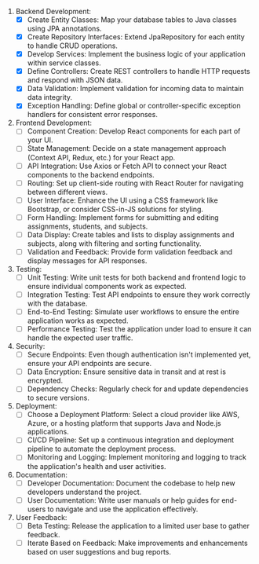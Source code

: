1. Backend Development:
   - [x] Create Entity Classes: Map your database tables to Java classes using JPA annotations.
   - [x] Create Repository Interfaces: Extend JpaRepository for each entity to handle CRUD operations.
   - [x] Develop Services: Implement the business logic of your application within service classes.
   - [x] Define Controllers: Create REST controllers to handle HTTP requests and respond with JSON data. 
   - [x] Data Validation: Implement validation for incoming data to maintain data integrity. 
   - [x] Exception Handling: Define global or controller-specific exception handlers for consistent error responses. 

2. Frontend Development:
   - [ ] Component Creation: Develop React components for each part of your UI.
   - [ ] State Management: Decide on a state management approach (Context API, Redux, etc.) for your React app.
   - [ ] API Integration: Use Axios or Fetch API to connect your React components to the backend endpoints.
   - [ ] Routing: Set up client-side routing with React Router for navigating between different views.
   - [ ] User Interface: Enhance the UI using a CSS framework like Bootstrap, or consider CSS-in-JS solutions for styling.
   - [ ] Form Handling: Implement forms for submitting and editing assignments, students, and subjects.
   - [ ] Data Display: Create tables and lists to display assignments and subjects, along with filtering and sorting functionality.
   - [ ] Validation and Feedback: Provide form validation feedback and display messages for API responses.

3. Testing:
   - [ ] Unit Testing: Write unit tests for both backend and frontend logic to ensure individual components work as expected.
   - [ ] Integration Testing: Test API endpoints to ensure they work correctly with the database.
   - [ ] End-to-End Testing: Simulate user workflows to ensure the entire application works as expected.
   - [ ] Performance Testing: Test the application under load to ensure it can handle the expected user traffic.

4. Security:
   - [ ] Secure Endpoints: Even though authentication isn't implemented yet, ensure your API endpoints are secure.
   - [ ] Data Encryption: Ensure sensitive data in transit and at rest is encrypted.
   - [ ] Dependency Checks: Regularly check for and update dependencies to secure versions.

5. Deployment:
   - [ ] Choose a Deployment Platform: Select a cloud provider like AWS, Azure, or a hosting platform that supports Java and Node.js applications.
   - [ ] CI/CD Pipeline: Set up a continuous integration and deployment pipeline to automate the deployment process.
   - [ ] Monitoring and Logging: Implement monitoring and logging to track the application's health and user activities.

6. Documentation:
   - [ ] Developer Documentation: Document the codebase to help new developers understand the project.
   - [ ] User Documentation: Write user manuals or help guides for end-users to navigate and use the application effectively.

7. User Feedback:
   - [ ] Beta Testing: Release the application to a limited user base to gather feedback.
   - [ ] Iterate Based on Feedback: Make improvements and enhancements based on user suggestions and bug reports.
